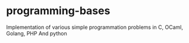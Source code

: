 # programming-bases
Implementation of various simple programmation problems in C, OCaml, Golang, PHP And python
